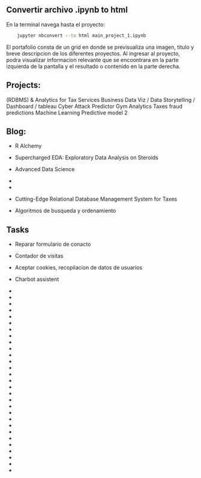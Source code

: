 ## Convertir archivo .ipynb to html

En la terminal navega hasta el proyecto:
```cmd
    jupyter nbconvert --to html main_project_1.ipynb
```    

El portafolio consta de un grid
en donde se previsualiza una imagen, titulo y breve descripcion de los
diferentes proyectos.
Al ingresar al proyecto, podra visualizar informacion relevante
que se encoontrara en la parte izquierda de la pantalla y el resultado o contenido 
en la parte derecha.


## Projects:

(RDBMS) & Analytics for Tax Services Business 
Data Viz / Data Storytelling / Dashboard / tableau
Cyber Attack Predictor
Gym Analytics
Taxes fraud predictions
Machine Learning Predictive model 2


## Blog:

- R Alchemy
- Supercharged EDA: Exploratory Data Analysis on Steroids
- Advanced Data Science
-
-
- Cutting-Edge Relational Database Management System for Taxes

- Algoritmos de busqueda y ordenamiento 



## Tasks 

- Reparar formulario de conacto
- Contador de visitas
- Aceptar cookies, recopilacion de datos de usuarios
- Charbot assistent
-
-
-
-
-
-
-
-
-
-
-
-
-
-
-
-
-
-

-
-
-
-
-
-
-
-
-
-
-